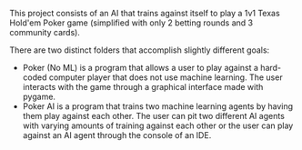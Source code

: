 This project consists of an AI that trains against itself to play a 1v1 Texas Hold'em Poker game (simplified with only 2 betting rounds and 3 community cards). 

There are two distinct folders that accomplish slightly different goals:

- Poker (No ML) is a program that allows a user to play against a hard-coded computer player that does not use machine learning. The user interacts with the game through a graphical interface made with pygame.
- Poker AI is a program that trains two machine learning agents by having them play against each other. The user can pit two different AI agents with varying amounts of training against each other or the user can play against an AI agent through the console of an IDE.

